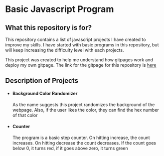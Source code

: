 
# Basic Javascript Program

## What this repository is for?

This repository contains a list of javascript projects I have created to improve my skills. I have started with basic programs in this repository, but will keep increasing the difficulty level with each projects.

This project was created to help me understand how gitpages work and deploy my own gitpage.
The link for the gitpage for this repository is [here](https://tusharmenon298.github.io/javascript-projects)

## Description of Projects
<ul>
<li>

#### Background Color Randomizer
<p>
  As the name suggests this  project randomizes the background of the webpage. Also, if the user likes the color, they can find the hex number of that color
</p>
</li>


<li>

#### Counter
<p>
  The program is a basic step counter. On hitting increase, the count increases. On hitting decrease the count decreases. If the count goes below 0, it turns red, if it goes above zero, it turns green
</p>
</li>
